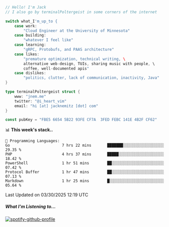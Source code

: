 ```go
// Hello! I'm Jack
// I also go by terminalPoltergeist in some corners of the internet

switch what_I'm_up_to {
    case work:
        "Cloud Engineer at the University of Minnesota"
    case building:
        "whatever I feel like"
    case learning:
        "gRPC, Protobufs, and PAAS architecture"
    case likes:
        "premature optimization, technical writing, \
        alternative web-design, TUIs, sharing music with people, \
        coffee, well-documented apis"
    case dislikes:
        "politics, clutter, lack of communication, inactivity, Java"
}

type terminalPoltergeist struct {
    www: "jnem.me"
    twitter: "@i_heart_vim"
    email: "hi [at] jacknemitz [dot] com"
}

const pubKey = "FBE5 6654 5B22 93FE CF7A  3FED FEBC 141E 4B2F CF62"
```

<!--START_SECTION:waka-->
📊 **This week's stack..** 

```text
💬 Programming Languages: 
Go                       7 hrs 22 mins       ███████░░░░░░░░░░░░░░░░░░   29.35 % 
PHP                      4 hrs 37 mins       █████░░░░░░░░░░░░░░░░░░░░   18.42 % 
PowerShell               1 hr 51 mins        ██░░░░░░░░░░░░░░░░░░░░░░░   07.42 % 
Protocol Buffer          1 hr 47 mins        ██░░░░░░░░░░░░░░░░░░░░░░░   07.13 % 
Markdown                 1 hr 25 mins        █░░░░░░░░░░░░░░░░░░░░░░░░   05.64 % 
```


 Last Updated on 03/30/2025 12:19 UTC
<!--END_SECTION:waka-->

##### What I'm Listening to...

[![spotify-github-profile](https://jnem.me/listening-item?maxAge=2592000)](https://jnem.me/listening)
